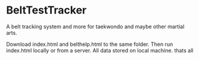 # BeltTestTracker
A belt tracking system and more for taekwondo and maybe other martial arts. 


Download index.html and belthelp.html to the same folder. Then run index.html 
locally or from a server. All data stored on local machine. thats all  